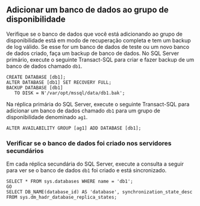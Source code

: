 
## <a name="add-a-database-to-the-availability-group"></a>Adicionar um banco de dados ao grupo de disponibilidade

Verifique se o banco de dados que você está adicionando ao grupo de disponibilidade está em modo de recuperação completa e tem um backup de log válido. Se esse for um banco de dados de teste ou um novo banco de dados criado, faça um backup de banco de dados. No SQL Server primário, execute o seguinte Transact-SQL para criar e fazer backup de um banco de dados chamado `db1`.

```Transact-SQL
CREATE DATABASE [db1];
ALTER DATABASE [db1] SET RECOVERY FULL;
BACKUP DATABASE [db1] 
   TO DISK = N'/var/opt/mssql/data/db1.bak';
```

Na réplica primária do SQL Server, execute o seguinte Transact-SQL para adicionar um banco de dados chamado `db1` para um grupo de disponibilidade denominado `ag1`.

```Transact-SQL
ALTER AVAILABILITY GROUP [ag1] ADD DATABASE [db1];
```

### <a name="verify-that-the-database-is-created-on-the-secondary-servers"></a>Verificar se o banco de dados foi criado nos servidores secundários

Em cada réplica secundária do SQL Server, execute a consulta a seguir para ver se o banco de dados `db1` foi criado e está sincronizado.

```Transact-SQL
SELECT * FROM sys.databases WHERE name = 'db1';
GO
SELECT DB_NAME(database_id) AS 'database', synchronization_state_desc FROM sys.dm_hadr_database_replica_states;
```
